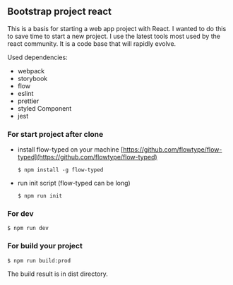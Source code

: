 ## Bootstrap project react

This is a basis for starting a web app project with React. I wanted to do this to save time to start a new project. I use the latest tools most used by the react community. It is a code base that will rapidly evolve.


Used dependencies:

* webpack
* storybook
* flow
* eslint
* prettier
* styled Component
* jest



### For start project after clone

* install flow-typed on your machine [https://github.com/flowtype/flow-typed](https://github.com/flowtype/flow-typed)

      $ npm install -g flow-typed

* run init script (flow-typed can be long)

      $ npm run init

### For dev

    $ npm run dev

### For build your project

    $ npm run build:prod

The build result is in dist directory.
